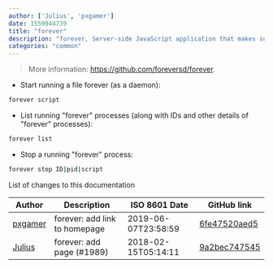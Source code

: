 ```yaml
---
author: ['Julius', 'pxgamer']
date: 1559944739
title: "forever"
description: "forever, Server-side JavaScript application that makes sure Node.js applications run indefinitely (restarts after exit)."
categories: "common"
---
```

> More information: <https://github.com/foreversd/forever>.

- Start running a file forever (as a daemon):

```bash
forever script
```

- List running "forever" processes (along with IDs and other details of "forever" processes):

```bash
forever list
```

- Stop a running "forever" process:

```bash
forever stop ID|pid|script
```
List of changes to this documentation


Author | Description | ISO 8601 Date | GitHub link
------|-----|-----|-----
[pxgamer](mailto:owzie123@gmail.com) | forever: add link to homepage | 2019-06-07T23:58:59 | [6fe47520aed5](https://github.com/tldr-pages/tldr/commit/6fe47520aed52632b7cca96da71b6efd6b423b62)
[Julius](mailto:julius.sakalys@gmail.com) | forever: add page (#1989) | 2018-02-15T05:14:11 | [9a2bec747545](https://github.com/tldr-pages/tldr/commit/9a2bec7475451a615b6b1a0357b04ba3757291ff)

